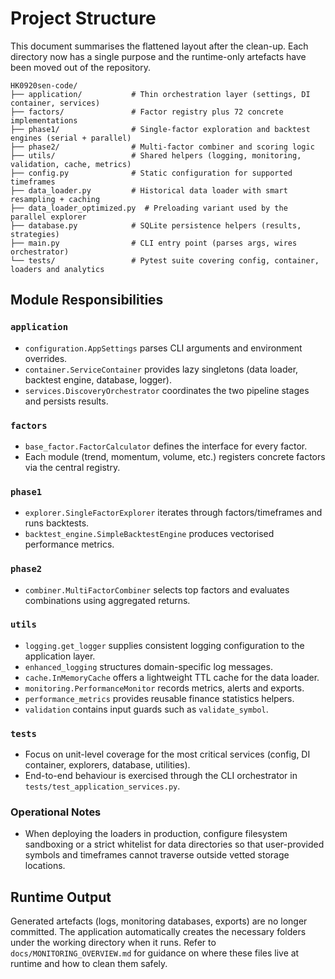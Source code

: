 # Project Structure

This document summarises the flattened layout after the clean-up. Each directory now has a single purpose and the runtime-only artefacts have been moved out of the repository.

```
HK0920sen-code/
├── application/           # Thin orchestration layer (settings, DI container, services)
├── factors/               # Factor registry plus 72 concrete implementations
├── phase1/                # Single-factor exploration and backtest engines (serial + parallel)
├── phase2/                # Multi-factor combiner and scoring logic
├── utils/                 # Shared helpers (logging, monitoring, validation, cache, metrics)
├── config.py              # Static configuration for supported timeframes
├── data_loader.py         # Historical data loader with smart resampling + caching
├── data_loader_optimized.py  # Preloading variant used by the parallel explorer
├── database.py            # SQLite persistence helpers (results, strategies)
├── main.py                # CLI entry point (parses args, wires orchestrator)
└── tests/                 # Pytest suite covering config, container, loaders and analytics
```

## Module Responsibilities

### `application`
- `configuration.AppSettings` parses CLI arguments and environment overrides.
- `container.ServiceContainer` provides lazy singletons (data loader, backtest engine, database, logger).
- `services.DiscoveryOrchestrator` coordinates the two pipeline stages and persists results.

### `factors`
- `base_factor.FactorCalculator` defines the interface for every factor.
- Each module (trend, momentum, volume, etc.) registers concrete factors via the central registry.

### `phase1`
- `explorer.SingleFactorExplorer` iterates through factors/timeframes and runs backtests.
- `backtest_engine.SimpleBacktestEngine` produces vectorised performance metrics.

### `phase2`
- `combiner.MultiFactorCombiner` selects top factors and evaluates combinations using aggregated returns.

### `utils`
- `logging.get_logger` supplies consistent logging configuration to the application layer.
- `enhanced_logging` structures domain-specific log messages.
- `cache.InMemoryCache` offers a lightweight TTL cache for the data loader.
- `monitoring.PerformanceMonitor` records metrics, alerts and exports.
- `performance_metrics` provides reusable finance statistics helpers.
- `validation` contains input guards such as `validate_symbol`.

### `tests`
- Focus on unit-level coverage for the most critical services (config, DI container, explorers, database, utilities).
- End-to-end behaviour is exercised through the CLI orchestrator in `tests/test_application_services.py`.

### Operational Notes
- When deploying the loaders in production, configure filesystem sandboxing or a strict whitelist for data directories so that
  user-provided symbols and timeframes cannot traverse outside vetted storage locations.

## Runtime Output

Generated artefacts (logs, monitoring databases, exports) are no longer committed. The application automatically creates the necessary folders under the working directory when it runs. Refer to `docs/MONITORING_OVERVIEW.md` for guidance on where these files live at runtime and how to clean them safely.

